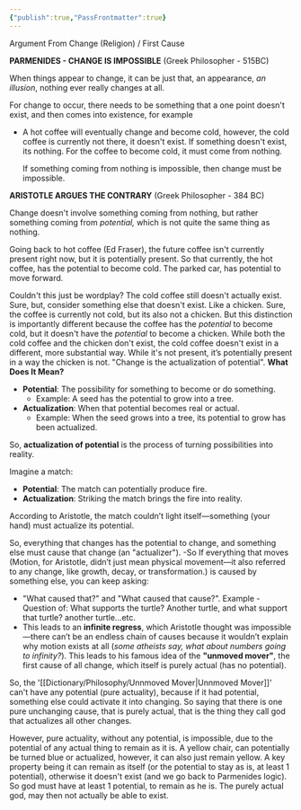 ```yaml
---
{"publish":true,"PassFrontmatter":true}
---
```


Argument From Change (Religion) / First Cause

**PARMENIDES - CHANGE IS IMPOSSIBLE** (Greek Philosopher - 515BC)

When things appear to change, it can be just that, an appearance, *an illusion*, nothing ever really changes at all. 

For change to occur, there needs to be something that a one point doesn't exist, and then comes into existence, for example
- A hot coffee will eventually change and become cold, however, the cold coffee is currently not there, it doesn't exist. If something doesn't exist, its nothing. For the coffee to become cold, it must come from nothing. 
  
  If something coming from nothing is impossible, then change must be impossible. 

**ARISTOTLE ARGUES THE CONTRARY** (Greek Philosopher - 384 BC)

Change doesn't involve something coming from nothing, but rather something coming from *potential,* which is not quite the same thing as nothing. 

Going back to hot coffee (Ed Fraser), the future coffee isn't currently present right now, but it is potentially present.  So that currently, the hot coffee, has the potential to become cold. The parked car, has potential to move forward. 

Couldn't this just be wordplay? The cold coffee still doesn't actually exist. Sure, but, consider something else that doesn't exist. Like a chicken. Sure, the coffee is currently not cold, but its also not a chicken. But this distinction is importantly different because the coffee has the *potential* to become cold, but it doesn't have the *potential* to become a chicken. While both the cold coffee and the chicken don't exist, the cold coffee doesn't exist in a different, more substantial way. While it's not present, it’s potentially present in a way the chicken is not.  "Change is the actualization of potential". **What Does It Mean?** 

- **Potential**: The possibility for something to become or do something.
    - Example: A seed has the potential to grow into a tree.
- **Actualization**: When that potential becomes real or actual.
    - Example: When the seed grows into a tree, its potential to grow has been actualized.

So, **actualization of potential** is the process of turning possibilities into reality. 

Imagine a match:

- **Potential**: The match can potentially produce fire.
- **Actualization**: Striking the match brings the fire into reality.

According to Aristotle, the match couldn’t light itself—something (your hand) must actualize its potential.

So, everything that changes has the potential to change, and something else must cause that change (an "actualizer"). -So If everything that moves (Motion, for Aristotle, didn’t just mean physical movement—it also referred to any change, like growth, decay, or transformation.) is caused by something else, you can keep asking:  

- "What caused that?" and "What caused that cause?". Example - Question of: What supports the turtle? Another turtle, and what support that turtle? another turtle...etc.  
- This leads to an **infinite regress**, which Aristotle thought was impossible—there can’t be an endless chain of causes because it wouldn’t explain why motion exists at all (*some atheists say, what about numbers going to infinity?*). This leads to his famous idea of the **"unmoved mover"**, the first cause of all change, which itself is purely actual (has no potential). 

 So, the '[[Dictionary/Philosophy/Unnmoved Mover\|Unnmoved Mover]]' can't have any potential (pure actuality), because if it had potential, something else could activate it into changing. So saying that there is one pure unchanging cause, that is purely actual, that is the thing they call god that actualizes all other changes. 

However, pure actuality, without any potential, is impossible, due to the potential of any actual thing to remain as it is. A yellow chair, can potentially be turned blue or actualized, however, it can also just remain yellow. A key property being it can remain as itself (or the potential to stay as is, at least 1 potential), otherwise it doesn't exist (and we go back to Parmenides logic). So god must have at least 1 potential, to remain as he is. The purely actual god, may then not actually be able to exist.